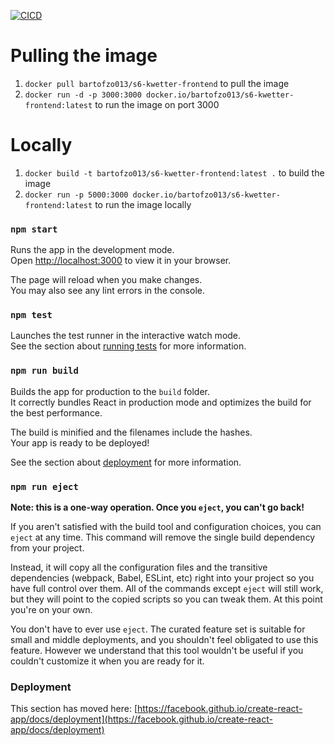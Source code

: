 [![CICD](https://github.com/BartdBont/kwetter-frontend/actions/workflows/CICD.yml/badge.svg)](https://github.com/BartdBont/kwetter-frontend/actions/workflows/CICD.yml)

# Pulling the image

1. `docker pull bartofzo013/s6-kwetter-frontend` to pull the image
2. `docker run -d -p 3000:3000 docker.io/bartofzo013/s6-kwetter-frontend:latest` to run the image on port 3000

# Locally

1. `docker build -t bartofzo013/s6-kwetter-frontend:latest .` to build the image
2. `docker run -p 5000:3000 docker.io/bartofzo013/s6-kwetter-frontend:latest` to run the image locally

### `npm start`

Runs the app in the development mode.\
Open [http://localhost:3000](http://localhost:3000) to view it in your browser.

The page will reload when you make changes.\
You may also see any lint errors in the console.

### `npm test`

Launches the test runner in the interactive watch mode.\
See the section about [running tests](https://facebook.github.io/create-react-app/docs/running-tests) for more information.

### `npm run build`

Builds the app for production to the `build` folder.\
It correctly bundles React in production mode and optimizes the build for the best performance.

The build is minified and the filenames include the hashes.\
Your app is ready to be deployed!

See the section about [deployment](https://facebook.github.io/create-react-app/docs/deployment) for more information.

### `npm run eject`

**Note: this is a one-way operation. Once you `eject`, you can't go back!**

If you aren't satisfied with the build tool and configuration choices, you can `eject` at any time. This command will remove the single build dependency from your project.

Instead, it will copy all the configuration files and the transitive dependencies (webpack, Babel, ESLint, etc) right into your project so you have full control over them. All of the commands except `eject` will still work, but they will point to the copied scripts so you can tweak them. At this point you're on your own.

You don't have to ever use `eject`. The curated feature set is suitable for small and middle deployments, and you shouldn't feel obligated to use this feature. However we understand that this tool wouldn't be useful if you couldn't customize it when you are ready for it.

### Deployment

This section has moved here: [https://facebook.github.io/create-react-app/docs/deployment](https://facebook.github.io/create-react-app/docs/deployment)

